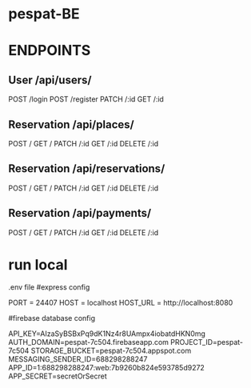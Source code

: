 # pespat-BE

# ENDPOINTS
## User /api/users/
POST /login
POST /register
PATCH /:id
GET /:id

## Reservation /api/places/
POST /
GET /
PATCH /:id
GET /:id
DELETE /:id

## Reservation /api/reservations/
POST /
GET /
PATCH /:id
GET /:id
DELETE /:id

## Reservation /api/payments/
POST /
GET /
PATCH /:id
GET /:id
DELETE /:id


# run local 

.env file
#express config

PORT = 24407
HOST = localhost
HOST_URL = http://localhost:8080


#firebase database config

API_KEY=AIzaSyBSBxPq9dK1Nz4r8UAmpx4iobatdHKN0mg
AUTH_DOMAIN=pespat-7c504.firebaseapp.com
PROJECT_ID=pespat-7c504
STORAGE_BUCKET=pespat-7c504.appspot.com
MESSAGING_SENDER_ID=688298288247
APP_ID=1:688298288247:web:7b9260b824e593785d9272
APP_SECRET=secretOrSecret
